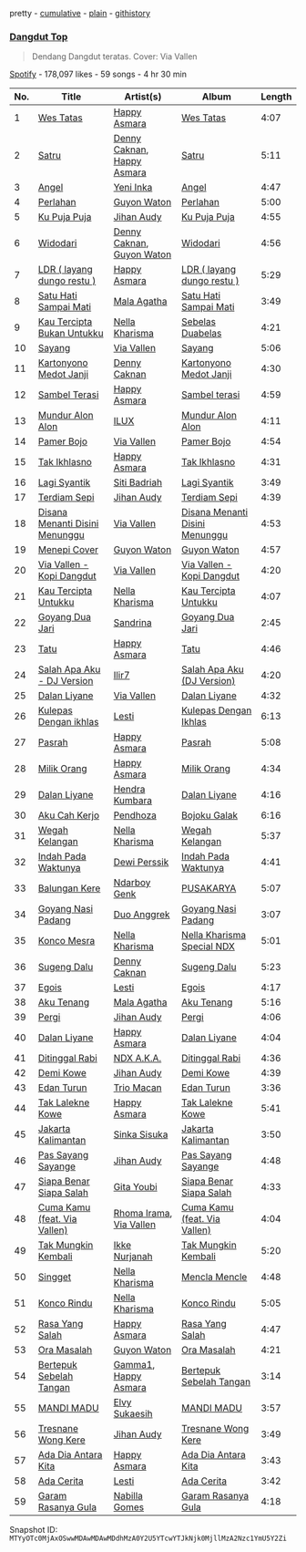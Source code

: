 pretty - [cumulative](/playlists/cumulative/37i9dQZF1DWUWbdikWtt34.md) - [plain](/playlists/plain/37i9dQZF1DWUWbdikWtt34) - [githistory](https://github.githistory.xyz/mackorone/spotify-playlist-archive/blob/main/playlists/plain/37i9dQZF1DWUWbdikWtt34)

### [Dangdut Top](https://open.spotify.com/playlist/37i9dQZF1DWUWbdikWtt34)

> Dendang Dangdut teratas\. Cover: Via Vallen

[Spotify](https://open.spotify.com/user/spotify) - 178,097 likes - 59 songs - 4 hr 30 min

| No. | Title | Artist(s) | Album | Length |
|---|---|---|---|---|
| 1 | [Wes Tatas](https://open.spotify.com/track/6lj2zxgzTxHixfcJEXVXU4) | [Happy Asmara](https://open.spotify.com/artist/5423rMdVbchY2cgu0GgH5X) | [Wes Tatas](https://open.spotify.com/album/7GyQBS8Do8vA5j2o4l1pqK) | 4:07 |
| 2 | [Satru](https://open.spotify.com/track/0kiLz3NcF1LMbn97OCTlgJ) | [Denny Caknan](https://open.spotify.com/artist/3Gr3opnAGpJiTowsTyJFWG), [Happy Asmara](https://open.spotify.com/artist/5423rMdVbchY2cgu0GgH5X) | [Satru](https://open.spotify.com/album/6iVngjCW7DXIg4Q5f60OVi) | 5:11 |
| 3 | [Angel](https://open.spotify.com/track/1J6ws7eOvY1GKzTdd3rrau) | [Yeni Inka](https://open.spotify.com/artist/3coxJnIe9n8Uz82x5eSTrv) | [Angel](https://open.spotify.com/album/27YY9UwgvQI4sQ6PR1FFUq) | 4:47 |
| 4 | [Perlahan](https://open.spotify.com/track/01TdkJ0lorIzBsdks8X1Tb) | [Guyon Waton](https://open.spotify.com/artist/5CROBjCskHMjRlerJor7Gx) | [Perlahan](https://open.spotify.com/album/13KPnJMze6Ndt2u2KgSrtG) | 5:00 |
| 5 | [Ku Puja Puja](https://open.spotify.com/track/13p3Fu1HTCPsUXQ8JGxVEz) | [Jihan Audy](https://open.spotify.com/artist/7KlMqMCZbUE9rYpa95R2CV) | [Ku Puja Puja](https://open.spotify.com/album/7xH7H47nIFy8825YlQPeTv) | 4:55 |
| 6 | [Widodari](https://open.spotify.com/track/6NboFmEGgwlzpVG7dFfJUV) | [Denny Caknan](https://open.spotify.com/artist/3Gr3opnAGpJiTowsTyJFWG), [Guyon Waton](https://open.spotify.com/artist/1RvWutp1Mzoo49lZw3sHzw) | [Widodari](https://open.spotify.com/album/43jrtZTMIedkZMxTpfWCxa) | 4:56 |
| 7 | [LDR \( layang dungo restu \)](https://open.spotify.com/track/0tcEJ791a3aF6pTusqkJep) | [Happy Asmara](https://open.spotify.com/artist/5423rMdVbchY2cgu0GgH5X) | [LDR \( layang dungo restu \)](https://open.spotify.com/album/4e5KcsAGBMNwbfuDBspCRe) | 5:29 |
| 8 | [Satu Hati Sampai Mati](https://open.spotify.com/track/5L51wafs3f9Kd9rWSSoK3k) | [Mala Agatha](https://open.spotify.com/artist/4KXTUUytwGCyfH4aOAd4vB) | [Satu Hati Sampai Mati](https://open.spotify.com/album/0NdTR19Y6d5yS3eTRjnoEz) | 3:49 |
| 9 | [Kau Tercipta Bukan Untukku](https://open.spotify.com/track/2q9f86CdlaXOr6vD3HJK6R) | [Nella Kharisma](https://open.spotify.com/artist/2GwILMQr37VYZiTgC5fXUq) | [Sebelas Duabelas](https://open.spotify.com/album/6deRNyvv7AgrJWaA9xx5u8) | 4:21 |
| 10 | [Sayang](https://open.spotify.com/track/1cs5LFOcznflbTzEKDPXCx) | [Via Vallen](https://open.spotify.com/artist/6vnVPM49Yl9LSGqhnLAh1f) | [Sayang](https://open.spotify.com/album/5GuZuYBsOhtIe0xW50jCwm) | 5:06 |
| 11 | [Kartonyono Medot Janji](https://open.spotify.com/track/6bnCgtR9tDcADREMONA91t) | [Denny Caknan](https://open.spotify.com/artist/3Gr3opnAGpJiTowsTyJFWG) | [Kartonyono Medot Janji](https://open.spotify.com/album/0WlqBbLuZrAOgh6asdiign) | 4:30 |
| 12 | [Sambel Terasi](https://open.spotify.com/track/1i1vBILMIPrdSykyIHS6JV) | [Happy Asmara](https://open.spotify.com/artist/5423rMdVbchY2cgu0GgH5X) | [Sambel terasi](https://open.spotify.com/album/1AH9wWrPKRzvydpQLk2ta1) | 4:59 |
| 13 | [Mundur Alon Alon](https://open.spotify.com/track/79mIVkf9j6wtG23QNkKfxZ) | [ILUX](https://open.spotify.com/artist/1GqTmXUOowfkWW1Ozg44bt) | [Mundur Alon Alon](https://open.spotify.com/album/6d3P0uJ5yNcZ0jkZRmIWmU) | 4:11 |
| 14 | [Pamer Bojo](https://open.spotify.com/track/6YbECT4fvOJE1CdvisQURa) | [Via Vallen](https://open.spotify.com/artist/6vnVPM49Yl9LSGqhnLAh1f) | [Pamer Bojo](https://open.spotify.com/album/7BJWsDmLqH8bWqIlzrqCxn) | 4:54 |
| 15 | [Tak Ikhlasno](https://open.spotify.com/track/4h8rT4tUL27KwIznPur58B) | [Happy Asmara](https://open.spotify.com/artist/5423rMdVbchY2cgu0GgH5X) | [Tak Ikhlasno](https://open.spotify.com/album/2n0favF8lI3Tv4y8dIQBbY) | 4:31 |
| 16 | [Lagi Syantik](https://open.spotify.com/track/2t65pJQA9BpPXehQLkOydo) | [Siti Badriah](https://open.spotify.com/artist/7uFoXSuGpa1zjda9SgmqFk) | [Lagi Syantik](https://open.spotify.com/album/0IQVxZ7YaLlnnoy4v7I61t) | 3:49 |
| 17 | [Terdiam Sepi](https://open.spotify.com/track/0o6Pfgqbq7kQBd1uYpf6Ds) | [Jihan Audy](https://open.spotify.com/artist/7KlMqMCZbUE9rYpa95R2CV) | [Terdiam Sepi](https://open.spotify.com/album/5NEDhtZJZg1QhcloFWRPhc) | 4:39 |
| 18 | [Disana Menanti Disini Menunggu](https://open.spotify.com/track/2duwSgIaCDp6hKV106uhPf) | [Via Vallen](https://open.spotify.com/artist/6vnVPM49Yl9LSGqhnLAh1f) | [Disana Menanti Disini Menunggu](https://open.spotify.com/album/2wAZfFwKQClDtenYYVPQ66) | 4:53 |
| 19 | [Menepi Cover](https://open.spotify.com/track/1merjIVhdrKOOdolcYhn3v) | [Guyon Waton](https://open.spotify.com/artist/5CROBjCskHMjRlerJor7Gx) | [Guyon Waton](https://open.spotify.com/album/1Or1VyBgYsWqszX54hhEu3) | 4:57 |
| 20 | [Via Vallen \- Kopi Dangdut](https://open.spotify.com/track/18MnWJxYUKfI3UQfemPCyJ) | [Via Vallen](https://open.spotify.com/artist/6vnVPM49Yl9LSGqhnLAh1f) | [Via Vallen \- Kopi Dangdut](https://open.spotify.com/album/79KEBVLIcSYF1L9fjIBsQT) | 4:20 |
| 21 | [Kau Tercipta Untukku](https://open.spotify.com/track/0NfWMu3zA2v4ymR2pWiXV9) | [Nella Kharisma](https://open.spotify.com/artist/2GwILMQr37VYZiTgC5fXUq) | [Kau Tercipta Untukku](https://open.spotify.com/album/1zpXdr3kkwZF8RKMz4vi72) | 4:07 |
| 22 | [Goyang Dua Jari](https://open.spotify.com/track/4iAHwaR6q8NPn0LQUZ8E0g) | [Sandrina](https://open.spotify.com/artist/7j2KcU3ogpP9jtAsomBNwA) | [Goyang Dua Jari](https://open.spotify.com/album/2J9oHWko5w4Xsm96yuXiSD) | 2:45 |
| 23 | [Tatu](https://open.spotify.com/track/6Mp5wge6ri9XgqcQqMJVyb) | [Happy Asmara](https://open.spotify.com/artist/5423rMdVbchY2cgu0GgH5X) | [Tatu](https://open.spotify.com/album/2u8kGA8Duva5Dxruf7NyxH) | 4:46 |
| 24 | [Salah Apa Aku \- DJ Version](https://open.spotify.com/track/4TZ6sKMb5qdsBijn7GAosK) | [Ilir7](https://open.spotify.com/artist/2Qq9xKJKNbWzXQpO9ueKwc) | [Salah Apa Aku \(DJ Version\)](https://open.spotify.com/album/6jgucnuziyH4ihofeI625E) | 4:20 |
| 25 | [Dalan Liyane](https://open.spotify.com/track/3o9aRNDVtfpw4JtramprZx) | [Via Vallen](https://open.spotify.com/artist/6vnVPM49Yl9LSGqhnLAh1f) | [Dalan Liyane](https://open.spotify.com/album/7oNL1mQRBJyqK5U94WCNAg) | 4:32 |
| 26 | [Kulepas Dengan ikhlas](https://open.spotify.com/track/0MMgF49ViaGpAonpNRbavI) | [Lesti](https://open.spotify.com/artist/4Brw5KASFH1RpDEfdtzsJB) | [Kulepas Dengan Ikhlas](https://open.spotify.com/album/26nVfbBouNRMtdDOCn3Zq0) | 6:13 |
| 27 | [Pasrah](https://open.spotify.com/track/5PjYZaJLP6g0iZJq7xWlLb) | [Happy Asmara](https://open.spotify.com/artist/5423rMdVbchY2cgu0GgH5X) | [Pasrah](https://open.spotify.com/album/7JPYB9gYfYyu2vCBmwVnRP) | 5:08 |
| 28 | [Milik Orang](https://open.spotify.com/track/0dWWC789aUr6pP3wjcKrn7) | [Happy Asmara](https://open.spotify.com/artist/5423rMdVbchY2cgu0GgH5X) | [Milik Orang](https://open.spotify.com/album/5AWojPeB0TaNQxevK7qAZE) | 4:34 |
| 29 | [Dalan Liyane](https://open.spotify.com/track/14DyVmkBiTzhcGQg1udF9o) | [Hendra Kumbara](https://open.spotify.com/artist/2n5g6GMUmSCommxT8NHNPa) | [Dalan Liyane](https://open.spotify.com/album/25k6Y3OXSiOk4LBthG4Qjb) | 4:16 |
| 30 | [Aku Cah Kerjo](https://open.spotify.com/track/5lFBEfhO3S846OWXoF8kgH) | [Pendhoza](https://open.spotify.com/artist/7pv4pK2Q3iHVi0cfT1xlSQ) | [Bojoku Galak](https://open.spotify.com/album/2PF24cRBneDg0TBN2WKTh3) | 6:16 |
| 31 | [Wegah Kelangan](https://open.spotify.com/track/3FtPcb4xIlwsGkX3PWIhtf) | [Nella Kharisma](https://open.spotify.com/artist/2GwILMQr37VYZiTgC5fXUq) | [Wegah Kelangan](https://open.spotify.com/album/75qiVGtr5iSPAr380gShrq) | 5:37 |
| 32 | [Indah Pada Waktunya](https://open.spotify.com/track/2EPSzjMwz0sCVwx0GUYjYa) | [Dewi Perssik](https://open.spotify.com/artist/1mX7WgTa4SubvAy0uxThYp) | [Indah Pada Waktunya](https://open.spotify.com/album/3aVuf3v7nr5qlcrNpFJ6D2) | 4:41 |
| 33 | [Balungan Kere](https://open.spotify.com/track/7kmkGZEE6KSciuxQYDcKTV) | [Ndarboy Genk](https://open.spotify.com/artist/7FHGSpmUoIkL2hG6T0qvrJ) | [PUSAKARYA](https://open.spotify.com/album/3bFsqB0xYs8nAkcw2R1vwq) | 5:07 |
| 34 | [Goyang Nasi Padang](https://open.spotify.com/track/3zS02VGXpRYeXSsif1QxRM) | [Duo Anggrek](https://open.spotify.com/artist/05zjnanXgP7Rh5YJG6fqKx) | [Goyang Nasi Padang](https://open.spotify.com/album/7k86TETd5hMeUyX32ifK2j) | 3:07 |
| 35 | [Konco Mesra](https://open.spotify.com/track/2ey0HK2pXI9y5cIW5NqFLj) | [Nella Kharisma](https://open.spotify.com/artist/2GwILMQr37VYZiTgC5fXUq) | [Nella Kharisma Special NDX](https://open.spotify.com/album/5lJx0J2xoruceOPUDWUDDD) | 5:01 |
| 36 | [Sugeng Dalu](https://open.spotify.com/track/0qyzO8E6IBxZv48FG9R3KQ) | [Denny Caknan](https://open.spotify.com/artist/3Gr3opnAGpJiTowsTyJFWG) | [Sugeng Dalu](https://open.spotify.com/album/1dZX3QreXQ3V257tr93SJI) | 5:23 |
| 37 | [Egois](https://open.spotify.com/track/4avHigwVYoL7TD48EhcNFK) | [Lesti](https://open.spotify.com/artist/4Brw5KASFH1RpDEfdtzsJB) | [Egois](https://open.spotify.com/album/4wnJOz5Oeg9tVK7MonAwnt) | 4:17 |
| 38 | [Aku Tenang](https://open.spotify.com/track/75lsA8cwe9Pa7AhkFlgMMF) | [Mala Agatha](https://open.spotify.com/artist/4KXTUUytwGCyfH4aOAd4vB) | [Aku Tenang](https://open.spotify.com/album/1m7WB75FF5bN5IsijB996S) | 5:16 |
| 39 | [Pergi](https://open.spotify.com/track/6QCnymtBJNwdv6pIipGk4T) | [Jihan Audy](https://open.spotify.com/artist/7KlMqMCZbUE9rYpa95R2CV) | [Pergi](https://open.spotify.com/album/1VDEAgE1vlNpwTrBbpSG2Y) | 4:06 |
| 40 | [Dalan Liyane](https://open.spotify.com/track/0500gMP5UyLXs1HSuLOnBD) | [Happy Asmara](https://open.spotify.com/artist/5423rMdVbchY2cgu0GgH5X) | [Dalan Liyane](https://open.spotify.com/album/2uXWRk8gpYuaYI7LkaD8NS) | 4:04 |
| 41 | [Ditinggal Rabi](https://open.spotify.com/track/5q7e84OjA1D5GF4XYoybtb) | [NDX A.K.A.](https://open.spotify.com/artist/1IDBhlpDyKr53UKKxXRHXD) | [Ditinggal Rabi](https://open.spotify.com/album/0XkdWnMJXBzQfMT2RwQ7ej) | 4:36 |
| 42 | [Demi Kowe](https://open.spotify.com/track/4g3vLzLkRxMEecxiIl12so) | [Jihan Audy](https://open.spotify.com/artist/7KlMqMCZbUE9rYpa95R2CV) | [Demi Kowe](https://open.spotify.com/album/2DF8m8378NlyK2vRmwpBfj) | 4:39 |
| 43 | [Edan Turun](https://open.spotify.com/track/1BWvBsPoBT8rciQPQBBjgw) | [Trio Macan](https://open.spotify.com/artist/2AGgCwZcIbShC78asA0loE) | [Edan Turun](https://open.spotify.com/album/5Dpm6QGDrTVpKDRlj1SEqm) | 3:36 |
| 44 | [Tak Lalekne Kowe](https://open.spotify.com/track/5Qj0PtT0uCwEX3IuWiHLt9) | [Happy Asmara](https://open.spotify.com/artist/5423rMdVbchY2cgu0GgH5X) | [Tak Lalekne Kowe](https://open.spotify.com/album/7Mrs9ngZquGRsZSkR1HIE7) | 5:41 |
| 45 | [Jakarta Kalimantan](https://open.spotify.com/track/2xN7UiLrcbu5w5Gn52Kqiy) | [Sinka Sisuka](https://open.spotify.com/artist/4kFQEmcuWSQUX91Q1KQflA) | [Jakarta Kalimantan](https://open.spotify.com/album/2x8MraY8UBPMfTxVDUQ8fq) | 3:50 |
| 46 | [Pas Sayang Sayange](https://open.spotify.com/track/2kqTWTajdr0t4PQfeOkcnp) | [Jihan Audy](https://open.spotify.com/artist/7KlMqMCZbUE9rYpa95R2CV) | [Pas Sayang Sayange](https://open.spotify.com/album/17QcdedIFHIn2Lns6dLSjc) | 4:48 |
| 47 | [Siapa Benar Siapa Salah](https://open.spotify.com/track/5tvW2B5gk0H5boGqVuHFLL) | [Gita Youbi](https://open.spotify.com/artist/1tjEjf3iIYPMTo0bOSZjcU) | [Siapa Benar Siapa Salah](https://open.spotify.com/album/59OrcFyOttYw7F3fZ1aT91) | 4:33 |
| 48 | [Cuma Kamu \(feat\. Via Vallen\)](https://open.spotify.com/track/5qfF8hoLmH6wCeHZzhqz4l) | [Rhoma Irama](https://open.spotify.com/artist/4rlC2lgVD1tfilqgJxEPIW), [Via Vallen](https://open.spotify.com/artist/6vnVPM49Yl9LSGqhnLAh1f) | [Cuma Kamu \(feat\. Via Vallen\)](https://open.spotify.com/album/4JGs61xAzqTVHt8xURldZ8) | 4:04 |
| 49 | [Tak Mungkin Kembali](https://open.spotify.com/track/3NCPT1Ll3BC2OiaCbYkwgz) | [Ikke Nurjanah](https://open.spotify.com/artist/14eVM8s1mDJhnC4etvhFNn) | [Tak Mungkin Kembali](https://open.spotify.com/album/0jO3LcdJTkucjLxGF3M0yx) | 5:20 |
| 50 | [Singget](https://open.spotify.com/track/0I2YNuPlmHa6TRB2zMYEgk) | [Nella Kharisma](https://open.spotify.com/artist/2GwILMQr37VYZiTgC5fXUq) | [Mencla Mencle](https://open.spotify.com/album/6hWZu25i1sVgsbLxn0phE5) | 4:48 |
| 51 | [Konco Rindu](https://open.spotify.com/track/5KXY2olwTQxjhbX6plooNV) | [Nella Kharisma](https://open.spotify.com/artist/2GwILMQr37VYZiTgC5fXUq) | [Konco Rindu](https://open.spotify.com/album/4zoCn0RSzcqyAvf3gEjn1i) | 5:05 |
| 52 | [Rasa Yang Salah](https://open.spotify.com/track/2j0nGluWGv7bUS7CihEPXH) | [Happy Asmara](https://open.spotify.com/artist/5423rMdVbchY2cgu0GgH5X) | [Rasa Yang Salah](https://open.spotify.com/album/6jVMOyooGnu49SsAZyuObH) | 4:47 |
| 53 | [Ora Masalah](https://open.spotify.com/track/6QltkHtHO3XSl4w78rD5yV) | [Guyon Waton](https://open.spotify.com/artist/5CROBjCskHMjRlerJor7Gx) | [Ora Masalah](https://open.spotify.com/album/3CIYsMMFhjmGiNNLm587F0) | 4:21 |
| 54 | [Bertepuk Sebelah Tangan](https://open.spotify.com/track/76IJq5eOqctxtHGyuEwF5Y) | [Gamma1](https://open.spotify.com/artist/4c4TlVWGSvRk1mBfZdYsnX), [Happy Asmara](https://open.spotify.com/artist/5423rMdVbchY2cgu0GgH5X) | [Bertepuk Sebelah Tangan](https://open.spotify.com/album/5A02IkD5iJF61AkW368oHI) | 3:14 |
| 55 | [MANDI MADU](https://open.spotify.com/track/3pp46cFnbZd0gFm6FwvPyL) | [Elvy Sukaesih](https://open.spotify.com/artist/0yXW1N9QI9cp5Lw2Wdle8Q) | [MANDI MADU](https://open.spotify.com/album/2QPyodnyZngiTLtR5l5L5L) | 3:57 |
| 56 | [Tresnane Wong Kere](https://open.spotify.com/track/4ig8rr39dqGCM27aJcmCz5) | [Jihan Audy](https://open.spotify.com/artist/7KlMqMCZbUE9rYpa95R2CV) | [Tresnane Wong Kere](https://open.spotify.com/album/7vNxqBRt7gBPlrjwRWwXdb) | 3:49 |
| 57 | [Ada Dia Antara Kita](https://open.spotify.com/track/5NBFdXpSQM9bcJPFvU4Rrb) | [Happy Asmara](https://open.spotify.com/artist/5423rMdVbchY2cgu0GgH5X) | [Ada Dia Antara Kita](https://open.spotify.com/album/60eciJ0xs7alQ8NhJFz9pc) | 3:43 |
| 58 | [Ada Cerita](https://open.spotify.com/track/3UQldVp9e0dWy72Kb6pQW6) | [Lesti](https://open.spotify.com/artist/4Brw5KASFH1RpDEfdtzsJB) | [Ada Cerita](https://open.spotify.com/album/6U9TkrXKstXYQjcBqAHCJR) | 3:42 |
| 59 | [Garam Rasanya Gula](https://open.spotify.com/track/14XsJn6NhFfRhjt3DLCov2) | [Nabilla Gomes](https://open.spotify.com/artist/6ivuhvyIqTHWSUXinAOcyQ) | [Garam Rasanya Gula](https://open.spotify.com/album/1ZfC7jspXMGt9eWOKW8G37) | 4:18 |

Snapshot ID: `MTYyOTc0MjAxOSwwMDAwMDAwMDdhMzA0Y2U5YTcwYTJkNjk0MjllMzA2Nzc1YmU5Y2Zi`
